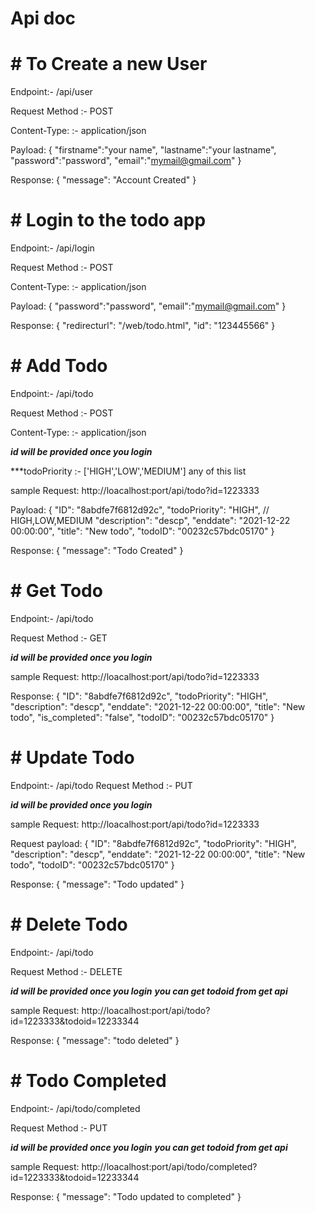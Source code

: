 # Api doc


# # To Create a new User

Endpoint:- /api/user 

Request Method :- POST

Content-Type: :- application/json

Payload: 
{
  "firstname":"your name",
    "lastname":"your lastname",
    "password":"password",
    "email":"mymail@gmail.com"
}

Response:
{
		"message": "Account Created"
}
    
   
    
# # Login to the todo app

Endpoint:- /api/login 

Request Method :- POST

Content-Type: :- application/json

Payload: 
{
    "password":"password",
    "email":"mymail@gmail.com"
}

Response:
{
  "redirecturl": "/web/todo.html",
  "id": "123445566"
}




# # Add Todo 

Endpoint:- /api/todo

Request Method :- POST

Content-Type: :- application/json

***id will be provided  once you login***


***todoPriority :- ['HIGH','LOW','MEDIUM'] any of this list

sample Request: http://loacalhost:port/api/todo?id=1223333 




Payload: 
{
"ID": "8abdfe7f6812d92c",
"todoPriority": "HIGH", // HIGH,LOW,MEDIUM
"description": "descp",
"enddate": "2021-12-22 00:00:00",
"title": "New todo",
"todoID": "00232c57bdc05170"
}

Response:
{
 "message": "Todo Created"
}

    
# # Get Todo 


Endpoint:- /api/todo 

Request Method :- GET


***id will be provided  once you login***


sample Request: http://loacalhost:port/api/todo?id=1223333 


Response:
{
"ID": "8abdfe7f6812d92c",
"todoPriority": "HIGH",
"description": "descp",
"enddate": "2021-12-22 00:00:00",
"title": "New todo",
"is_completed": "false",
"todoID": "00232c57bdc05170"
}






    
# # Update Todo 



Endpoint:- /api/todo 
Request Method :- PUT


***id will be provided  once you login***


sample Request: http://loacalhost:port/api/todo?id=1223333 


Request payload:
{
"ID": "8abdfe7f6812d92c",
"todoPriority": "HIGH",
"description": "descp",
"enddate": "2021-12-22 00:00:00",
"title": "New todo",
"todoID": "00232c57bdc05170"
}

Response:
{
 "message": "Todo updated"
}





# # Delete Todo 



Endpoint:- /api/todo 

Request Method :- DELETE


***id will be provided  once you login***
***you can get todoid  from get api***


sample Request: http://loacalhost:port/api/todo?id=1223333&todoid=12233344  


Response:
{
		"message": "todo deleted"
}



# # Todo Completed


Endpoint:- /api/todo/completed

Request Method :- PUT

***id will be provided  once you login***
***you can get todoid  from get api***

sample Request: http://loacalhost:port/api/todo/completed?id=1223333&todoid=12233344 


Response:
{
  "message": "Todo updated to completed"
}

    
    
    
    
